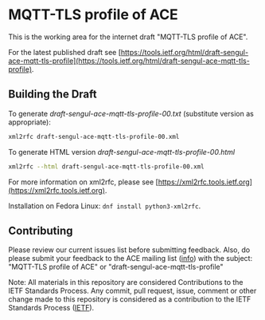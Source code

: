 # MQTT-TLS profile of ACE

This is the working area for the internet draft "MQTT-TLS profile of ACE".

For the latest published draft see [https://tools.ietf.org/html/draft-sengul-ace-mqtt-tls-profile](https://tools.ietf.org/html/draft-sengul-ace-mqtt-tls-profile). 

## Building the Draft

To generate _draft-sengul-ace-mqtt-tls-profile-00.txt_ (substitute version as appropriate):  
```bash 
xml2rfc draft-sengul-ace-mqtt-tls-profile-00.xml 
```

To generate HTML version _draft-sengul-ace-mqtt-tls-profile-00.html_
```bash
xml2rfc --html draft-sengul-ace-mqtt-tls-profile-00.xml
```

For more information on xml2rfc, please see [https://xml2rfc.tools.ietf.org](https://xml2rfc.tools.ietf.org).

Installation on Fedora Linux: `dnf install python3-xml2rfc`.

## Contributing

Please review our current issues list before submitting feedback. 
Also, do please submit your feedback to the ACE mailing list ([info](https://www.ietf.org/mailman/listinfo/ace)) with the subject: "MQTT-TLS profile of ACE" or "draft-sengul-ace-mqtt-tls-profile"

Note: All materials in this repository are considered Contributions to the IETF Standards Process. Any commit, pull request, issue, comment or other change made to this repository is considered as a contribution to the IETF Standards Process ([IETF](https://www.ietf.org)). 

